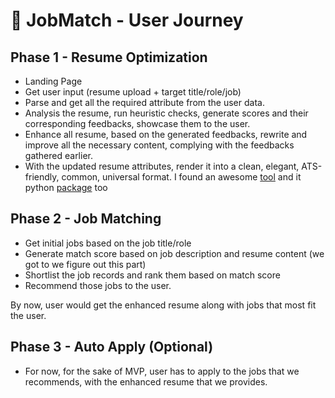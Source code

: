 # 🧭 JobMatch - User Journey

## Phase 1 - Resume Optimization 
- Landing Page
- Get user input (resume upload + target title/role/job)
- Parse and get all the required attribute from the user data.
- Analysis the resume, run heuristic checks, generate scores and their corresponding feedbacks, showcase them to the user.
- Enhance all resume, based on the generated feedbacks, rewrite and improve all the necessary content, complying with the feedbacks gathered earlier.
- With the updated resume attributes, render it into a clean, elegant, ATS-friendly, common, universal format. I found an awesome [tool](https://rendercv.com/) and it python [package](https://rendercv.com/) too

## Phase 2 - Job Matching
- Get initial jobs based on the job title/role
- Generate match score based on job description and resume content (we got to we figure out this part)
- Shortlist the job records and rank them based on match score
- Recommend those jobs to the user.

By now, user would get the enhanced resume along with jobs that most fit the user.

## Phase 3 - Auto Apply (Optional)
- For now, for the sake of MVP, user has to apply to the jobs that we recommends, with the enhanced resume that we provides.
